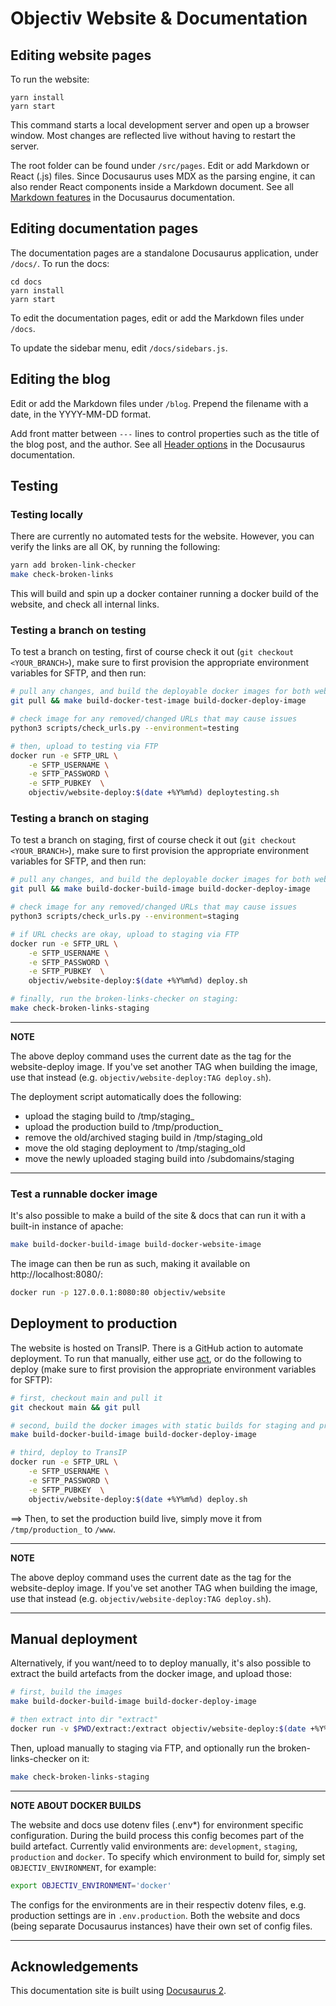 # Objectiv Website & Documentation

## Editing website pages

To run the website:

```console
yarn install
yarn start
```

This command starts a local development server and open up a browser window. Most changes are reflected live 
without having to restart the server.

The root folder can be found under `/src/pages`. Edit or add Markdown or React (.js) files. Since Docusaurus 
uses MDX as the parsing engine, it can also render React components inside a Markdown document. See all 
[Markdown features](https://docusaurus.io/docs/markdown-features) in the Docusaurus documentation.

## Editing documentation pages

The documentation pages are a standalone Docusaurus application, under `/docs/`. To run the docs:

```console
cd docs
yarn install
yarn start
```

To edit the documentation pages, edit or add the Markdown files under `/docs`. 

To update the sidebar menu, edit `/docs/sidebars.js`.

## Editing the blog

Edit or add the Markdown files under `/blog`. Prepend the filename with a date, in the YYYY-MM-DD format.

Add front matter between `---` lines to control properties such as the title of the blog post, and the author.
See all [Header options](https://docusaurus.io/docs/blog#header-options) in the Docusaurus documentation.


## Testing

### Testing locally
There are currently no automated tests for the website. However, you can verify the links are all OK, by 
running the following:
```bash
yarn add broken-link-checker
make check-broken-links
```
This will build and spin up a docker container running a docker build of the website, and check all internal 
links.

### Testing a branch on testing
To test a branch on testing, first of course check it out (`git checkout <YOUR_BRANCH>`), make sure to first 
provision the appropriate environment variables for SFTP, and then run:
```bash
# pull any changes, and build the deployable docker images for both website and docs for testing only.
git pull && make build-docker-test-image build-docker-deploy-image

# check image for any removed/changed URLs that may cause issues
python3 scripts/check_urls.py --environment=testing

# then, upload to testing via FTP
docker run -e SFTP_URL \
    -e SFTP_USERNAME \
    -e SFTP_PASSWORD \
    -e SFTP_PUBKEY  \
    objectiv/website-deploy:$(date +%Y%m%d) deploytesting.sh
```


### Testing a branch on staging
To test a branch on staging, first of course check it out (`git checkout <YOUR_BRANCH>`), make sure to first 
provision the appropriate environment variables for SFTP, and then run:
```bash
# pull any changes, and build the deployable docker images for both website and docs for staging & production.
git pull && make build-docker-build-image build-docker-deploy-image

# check image for any removed/changed URLs that may cause issues
python3 scripts/check_urls.py --environment=staging

# if URL checks are okay, upload to staging via FTP
docker run -e SFTP_URL \
    -e SFTP_USERNAME \
    -e SFTP_PASSWORD \
    -e SFTP_PUBKEY  \
    objectiv/website-deploy:$(date +%Y%m%d) deploy.sh

# finally, run the broken-links-checker on staging:
make check-broken-links-staging
```

---
**NOTE**

The above deploy command uses the current date as the tag for the website-deploy image. If you've set another 
TAG when building the image, use that instead (e.g. `objectiv/website-deploy:TAG deploy.sh`).

The deployment script automatically does the following:
- upload the staging build to /tmp/staging_
- upload the production build to /tmp/production_
- remove the old/archived staging build in /tmp/staging_old
- move the old staging deployment to /tmp/staging_old
- move the newly uploaded staging build into /subdomains/staging

---


### Test a runnable docker image

It's also possible to make a build of the site & docs that can run it with a built-in instance of apache:
```bash
make build-docker-build-image build-docker-website-image
```
The image can then be run as such, making it available on http://localhost:8080/:
```bash
docker run -p 127.0.0.1:8080:80 objectiv/website
```

## Deployment to production

The website is hosted on TransIP. There is a GitHub action to automate deployment. To run that manually, either use 
[act](https://github.com/nektos/act), or do the following to deploy (make sure to first provision the 
appropriate environment variables for SFTP):
```bash
# first, checkout main and pull it
git checkout main && git pull 

# second, build the docker images with static builds for staging and production, and for deployment
make build-docker-build-image build-docker-deploy-image

# third, deploy to TransIP
docker run -e SFTP_URL \
    -e SFTP_USERNAME \
    -e SFTP_PASSWORD \
    -e SFTP_PUBKEY  \
    objectiv/website-deploy:$(date +%Y%m%d) deploy.sh
```

==> Then, to set the production build live, simply move it from `/tmp/production_` to `/www`.

---

**NOTE**

The above deploy command uses the current date as the tag for the website-deploy image. If you've set another 
TAG when building the image, use that instead (e.g. `objectiv/website-deploy:TAG deploy.sh`).

---

## Manual deployment
Alternatively, if you want/need to to deploy manually, it's also possible to extract the build artefacts from 
the docker image, and upload those:
```bash
# first, build the images
make build-docker-build-image build-docker-deploy-image

# then extract into dir "extract"
docker run -v $PWD/extract:/extract objectiv/website-deploy:$(date +%Y%m%d) extract.sh
```

Then, upload manually to staging via FTP, and optionally run the broken-links-checker on it:
```bash
make check-broken-links-staging
```

---
**NOTE ABOUT DOCKER BUILDS**

The website and docs use dotenv files (.env*) for environment specific configuration. During the build process
this config becomes part of the build artefact. Currently valid environments are: `development`, `staging`, `production` 
and `docker`. To specify which environment to build for, simply set `OBJECTIV_ENVIRONMENT`, for example:

```bash
export OBJECTIV_ENVIRONMENT='docker'
```

The configs for the environments are in their respectiv dotenv files, e.g. production settings are in `.env.production`. 
Both the website and docs (being separate Docusaurus instances) have their own set of config files.

---

## Acknowledgements
This documentation site is built using [Docusaurus 2](https://v2.docusaurus.io/).
